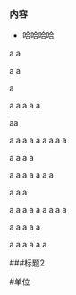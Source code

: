 ### 内容
- [哈哈哈哈](#标题2)





a
a

a
a

a

a
a
a
a
a

aa

a
a
a
a
a
a
a
a
a




a
a
a
a

a
a
a
a
a
a
a

a
a
a

a
a
a
a
a
a
a
a
a

a
a
a
a
a

a
a
a
a
a
a
































###标题2


#单位










